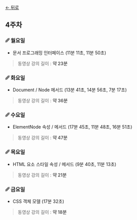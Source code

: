 [← 뒤로](./README.md)

## 4주차


### ␥ 월요일

- 문서 프로그래밍 인터페이스 (11분 11초, 11분 50초)

> 동영상 강의 길이 : <b>약 23분</b>



### ␥ 화요일

- Document / Node 메서드 (13분 41초, 14분 56초, 7분 17초)

> 동영상 강의 길이 : <b>약 36분</b>



### ␥ 수요일

- ElementNode 속성 / 메서드 (17분 45초, 11분 48초, 16분 51초)

> 동영상 강의 길이 : <b>약 47분</b>



### ␥ 목요일

- HTML 요소 스타일 속성 / 메서드 (9분 40초, 11분 13초)

> 동영상 강의 길이 : <b>약 21분</b>



### ␥ 금요일

- CSS 객체 모델 (17분 32초)

> 동영상 강의 길이 : <b>약 18분</b>